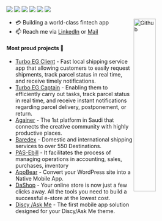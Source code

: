 ![](https://img.shields.io/badge/Mobile-Engineer-purple)  ![](https://img.shields.io/badge/Flutter-Expert-informational) ![](https://img.shields.io/badge/Dart-Lover-6B9CB0) ![](https://img.shields.io/badge/Java-Enthusiast-yellow) ![](https://img.shields.io/badge/Exp-4+yrs-red) ![](https://img.shields.io/badge/DSC-Creator-green)

<img width="34%" align="right" alt="Github" src="https://raw.githubusercontent.com/onimur/.github/master/.resources/git-header.svg" />

- 💳 Building a world-class fintech app
- 📫 Reach me via [LinkedIn](https://linkedin.com/in/mostafa-mo-soliman/) or [Mail](mailto:mostafamoma.moma@gmail.com)

#### Most proud projects 🚀
 
- [Turbo EG Client](https://apps.apple.com/eg/app/turbo-eg/id1600431565) - Fast local shipping service app that allowing customers to easily request shipments, track parcel status in real time, and receive timely notifications.
- [Turbo EG Captain](https://apps.apple.com/eg/app/turbo-eg-captain/id1600434013) - Enabling them to efficiently carry out tasks, track parcel status in real time, and receive instant notifications regarding parcel delivery, postponement, or return.
- [Againer](https://apps.apple.com/app/againer-cafes-digital-wallet/id1545742668?platform=iphone) - The 1st platform in Saudi that connects the creative community with highly productive places.
- [Baredex](https://apps.apple.com/app/baredex/id1551212079?platform=iphone) - Domestic and international shipping services to over 550 Destinations.
- [PAS-Ebill](https://play.google.com/store/apps/details?id=sa.wsmco.invoice) - It facilitates the process of managing operations in accounting, sales, purchases, inventory
- [AppBear](https://appbear.io/) - Convert your WordPress site into a Native Mobile App.
- [DaShop](https://dashop.app/en) - Your online store is now just a few clicks away. All the tools you need to build a successful e-store at the lowest cost.
- [Discy /Ask Me](https://2code.info/mobile-apps/) - The first mobile app solution designed for your Discy/Ask Me theme.
